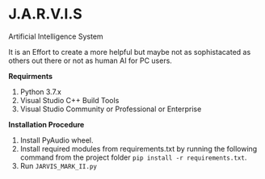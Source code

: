 # J.A.R.V.I.S
Artificial Intelligence System

It is an Effort to create a more helpful but maybe not as sophistacated as others out there or not as human AI for PC users.

**Requirments**
1. Python 3.7.x
2. Visual Studio C++ Build Tools
3. Visual Studio Community or Professional or Enterprise

**Installation Procedure**
1. Install PyAudio wheel.
2. Install required modules from requirements.txt by running the following command from the project folder ```pip install -r requirements.txt```.
3. Run ```JARVIS_MARK_II.py```
